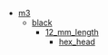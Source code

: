 * [m3](m3)
  * [black](m3/black)
    * [12_mm_length](m3/black/12_mm_length)
      * [hex_head](m3/black/12_mm_length/hex_head)
